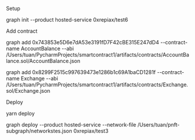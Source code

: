 Setup

graph init --product hosted-service 0xrepiax/test6

Add contract

graph add 0x743853e5D6e7dA53e3191fD7F42cBE315E247dD4 --contract-name AccountBalance --abi /Users/tuan/PycharmProjects/smartcontract1/artifacts/contracts/AccountBalance.sol/AccountBalance.json

graph add 0x8299F2515c997639473e1286b1c69A1baCD1281f --contract-name Exchange --abi /Users/tuan/PycharmProjects/smartcontract1/artifacts/contracts/Exchange.sol/Exchange.json

Deploy

yarn deploy

graph deploy --product hosted-service --network-file /Users/tuan/pnft-subgraph/networkstes.json 0xrepiax/test3
